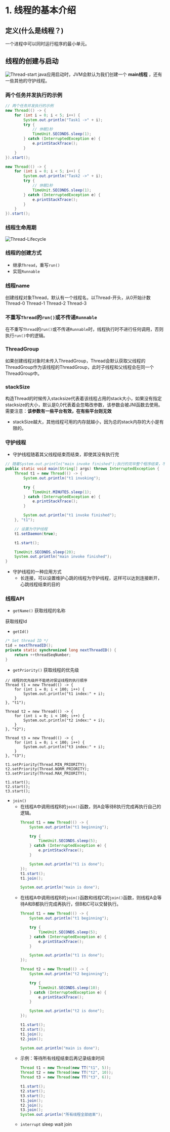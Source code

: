 # 1. 线程的基本介绍
## 定义(什么是线程？)
一个进程中可以同时运行程序的最小单元。

## 线程的创建与启动
![Thread-start](/assets/Thread-start.png)
java应用启动时，JVM会默认为我们创建一个 **main线程** ，还有一些其他的守护线程。

### 两个任务并发执行的示例
```java
// 两个任务并发执行的示例
new Thread(() -> {
	for (int i = 0; i < 5; i++) {
		System.out.println("Task1 ->" + i);
		try {
			// 休眠1秒
			TimeUnit.SECONDS.sleep(1);
		} catch (InterruptedException e) {
			e.printStackTrace();
		}
	}
}).start();

new Thread(() -> {
	for (int i = 0; i < 5; i++) {
		System.out.println("Task2 ->" + i);
		try {
			// 休眠1秒
			TimeUnit.SECONDS.sleep(1);
		} catch (InterruptedException e) {
			e.printStackTrace();
		}
	}
}).start();
```

### 线程生命周期
![Thread-Lifecycle](/assets/Thread-Lifecycle.png)

### 线程的创建方式
* 继承`Thread`，重写`run()`
* 实现`Runnable`

### 线程name
创建线程对象Thread，默认有一个线程名，以Thread-开头，从0开始计数
Thread-0
Thread-1
Thread-2
Thread-3

### 不重写`Thread`的`run()`或不传递`Runnable`
在不重写`Thread`的`run()`或不传递`Runnable`时，线程执行时不进行任何调用，否则执行`run()`中的逻辑。

### ThreadGroup
如果创建线程对象时未传入ThreadGroup，Thread会默认获取父线程的ThreadGroup作为该线程的ThreadGroup，此时子线程和父线程会在同一个ThreadGroup中。

### stackSize
构造Thread的时候传入stacksize代表着该线程占用的stack大小，如果没有指定stacksize的大小，默认是0,0代表着会忽略改参数，该参数会被JNI函数去使用。
需要注意：**该参数有一些平台有效，在有些平台则无效**
* stackSize越大，其他线程可用的内存就越小，因为总的stack内存的大小是有限的。

### 守护线程
* 守护线程随着其父线程结束而结束，即使其没有执行完
```java
// 随着System.out.println("main invoke finished");执行的完毕整个程序结束，不会等到线程t1执行完成
public static void main(String[] args) throws InterruptedException {
	Thread t1 = new Thread(() -> {
		System.out.println("t1 invoking");

		try {
			TimeUnit.MINUTES.sleep(1);
		} catch (InterruptedException e) {
			e.printStackTrace();
		}

		System.out.println("t1 invoke finished");
	}, "t1");

	// 设置为守护线程
	t1.setDaemon(true);

	t1.start();

	TimeUnit.SECONDS.sleep(20);
	System.out.println("main invoke finished");
}
```
* 守护线程的一种应用方式
	* 长连接，可以设置维护心跳的线程为守护线程，这样可以达到连接断开，心跳线程结束的目的

### 线程API
* `getName()`
获取线程的名称

获取线程Id
* `getId()`
```java
/* Set thread ID */
tid = nextThreadID();
private static synchronized long nextThreadID() {
    return ++threadSeqNumber;
}
```
* `getPriority()`
获取线程的优先级
```
// 线程的优先级并不能绝对保证线程的执行顺序
Thread t1 = new Thread(() -> {
	for (int i = 0; i < 100; i++) {
		System.out.println("t1 index:" + i);
	}
}, "t1");

Thread t2 = new Thread(() -> {
	for (int i = 0; i < 100; i++) {
		System.out.println("t2 index:" + i);
	}
}, "t2");

Thread t3 = new Thread(() -> {
	for (int i = 0; i < 100; i++) {
		System.out.println("t3 index:" + i);
	}
}, "t3");

t1.setPriority(Thread.MIN_PRIORITY);
t2.setPriority(Thread.NORM_PRIORITY);
t3.setPriority(Thread.MAX_PRIORITY);

t1.start();
t2.start();
t3.start();
```
* `join()`
	* 在线程A中调用线程B的`join()`函数，则A会等待B执行完成再执行自己的逻辑。
		```java
		Thread t1 = new Thread(() -> {
			System.out.println("t1 beginning");

			try {
				TimeUnit.SECONDS.sleep(5);
			} catch (InterruptedException e) {
				e.printStackTrace();
			}

			System.out.println("t1 is done");
		});
		t1.start();
		t1.join();

		System.out.println("main is done");
		```
	* 在线程A中调用线程B的`join()`函数和线程C的`join()`函数，则线程A会等待A和B都执行完成再执行，但B和C可以交替执行。
		```java
		Thread t1 = new Thread(() -> {
			System.out.println("t1 beginning");

			try {
				TimeUnit.SECONDS.sleep(5);
			} catch (InterruptedException e) {
				e.printStackTrace();
			}

			System.out.println("t1 is done");
		});

		Thread t2 = new Thread(() -> {
			System.out.println("t2 beginning");

			try {
				TimeUnit.SECONDS.sleep(10);
			} catch (InterruptedException e) {
				e.printStackTrace();
			}

			System.out.println("t2 is done");
		});

		t1.start();
		t2.start();
		t1.join();
		t2.join();

		System.out.println("main is done");
		```
	* 示例：等待所有线程结束后再记录结束时间
		```java
		Thread t1 = new Thread(new TT("t1", 5));
		Thread t2 = new Thread(new TT("t2", 10));
		Thread t3 = new Thread(new TT("t3", 6));

		t1.start();
		t2.start();
		t3.start();
		t1.join();
		t2.join();
		t3.join();
		System.out.println("所有线程全部结束");
		```
	* `interrupt`
	sleep wait join

